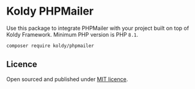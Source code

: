 # Koldy PHPMailer

Use this package to integrate PHPMailer with your project built on top of Koldy Framework. Minimum PHP version is PHP `8.1`.

```shell
composer require koldy/phpmailer
```

## Licence

Open sourced and published under [MIT licence](http://opensource.org/licenses/MIT).
